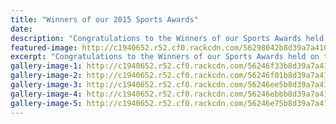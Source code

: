 ```yaml
---
title: "Winners of our 2015 Sports Awards"
date: 
description: "Congratulations to the Winners of our Sports Awards held on the evening of Thursday 15 October 2015 at the Wanganui Racecourse.  Read the full story for photos..."
featured-image: http://c1940652.r52.cf0.rackcdn.com/56298042b8d39a7a41000a08/Sport-Prefects-2015.jpg
excerpt: "Congratulations to the Winners of our Sports Awards held on the evening of Thursday 15 October 2015 at the Wanganui Racecourse."
gallery-image-1: http://c1940652.r52.cf0.rackcdn.com/56246f33b8d39a7a41000060/Dux-Ludorum-Aleisha-Rainey.jpg
gallery-image-2: http://c1940652.r52.cf0.rackcdn.com/56246f01b8d39a7a4100005e/Dux-Ludorum-Daniel-Kauika.jpg
gallery-image-3: http://c1940652.r52.cf0.rackcdn.com/56246ee5b8d39a7a4100005c/Leadership-in-Sport-Sammy-Murphy.jpg
gallery-image-4: http://c1940652.r52.cf0.rackcdn.com/56246ebbb8d39a7a4100005a/Sportsmanship-Ben-Pilet.jpg
gallery-image-5: http://c1940652.r52.cf0.rackcdn.com/56246e75b8d39a7a41000058/Service-to-Sport-Karihi-Potaka-Osborne-Whanarere.jpg
---
```

